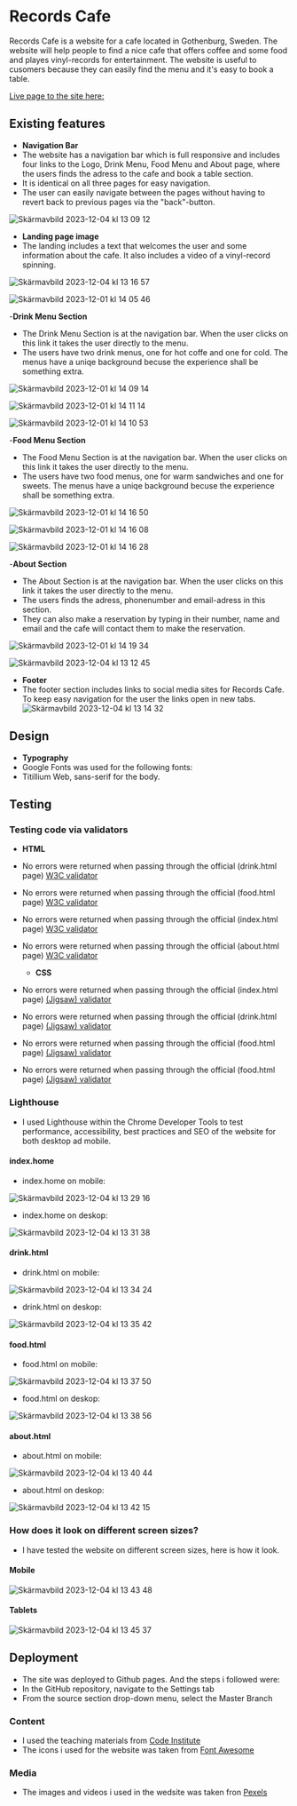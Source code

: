 # Records Cafe

Records Cafe is a website for a cafe located in Gothenburg, Sweden. The website will help people to find a nice cafe that offers coffee and some food and playes vinyl-records for entertainment. The website is useful to cusomers because they can easily find the menu and it's easy to book a table.

[Live page to the site here:](https://matgus217.github.io/records-cafe/)

## Existing features

- __Navigation Bar__
- The website has a navigation bar which is full responsive and includes four links to the Logo, Drink Menu, Food Menu and About page, where the users finds the adress to the cafe
  and book a table section.
- It is identical on all three pages for easy navigation.
- The user can easily navigate between the pages without having to revert back to previous pages via the "back"-button.

![Skärmavbild 2023-12-04 kl  13 09 12](https://github.com/matgus217/records-cafe/assets/147818054/532b8a51-5b56-4e6d-af9e-f4197ef39339)

- __Landing page image__
- The landing includes a text that welcomes the user and some information about the cafe. It also includes a video of a vinyl-record spinning.

![Skärmavbild 2023-12-04 kl  13 16 57](https://github.com/matgus217/records-cafe/assets/147818054/9df27ea9-a8f5-400b-a879-7ff283c36242)

![Skärmavbild 2023-12-01 kl  14 05 46](https://github.com/matgus217/records-cafe/assets/147818054/1909810f-929c-4d64-a596-dbee3b6ffd1f)

-__Drink Menu Section__

- The Drink Menu Section is at the navigation bar. When the user clicks on this link it takes the user directly to the menu.
- The users have two drink menus, one for hot coffe and one for cold. The menus have a uniqe background becuse the experience shall be something extra.

![Skärmavbild 2023-12-01 kl  14 09 14](https://github.com/matgus217/records-cafe/assets/147818054/bd8df917-a80c-4d4d-9720-1e31209c3228)

![Skärmavbild 2023-12-01 kl  14 11 14](https://github.com/matgus217/records-cafe/assets/147818054/850ff36c-6a80-49f8-96d7-39d6ac3f9c6d)

![Skärmavbild 2023-12-01 kl  14 10 53](https://github.com/matgus217/records-cafe/assets/147818054/8d137ea1-5785-4f7e-bb70-c05219adf3a4)

-__Food Menu Section__

- The Food Menu Section is at the navigation bar. When the user clicks on this link it takes the user directly to the menu.
- The users have two food menus, one for warm sandwiches and one for sweets. The menus have a uniqe background becuse the experience shall be something extra.

![Skärmavbild 2023-12-01 kl  14 16 50](https://github.com/matgus217/records-cafe/assets/147818054/8497ca8d-1091-4db1-b643-dd1c815560a6)

![Skärmavbild 2023-12-01 kl  14 16 08](https://github.com/matgus217/records-cafe/assets/147818054/8173e17f-1729-4f19-89ba-b5a2ea2c666e)

![Skärmavbild 2023-12-01 kl  14 16 28](https://github.com/matgus217/records-cafe/assets/147818054/105ba2e3-2020-482e-9d37-999c5fcaadc2)

-__About Section__

- The About Section is at the navigation bar. When the user clicks on this link it takes the user directly to the menu.
- The users finds the adress, phonenumber and email-adress in this section.
- They can also make a reservation by typing in their number, name and email and the cafe will contact them to make the reservation.

![Skärmavbild 2023-12-01 kl  14 19 34](https://github.com/matgus217/records-cafe/assets/147818054/2d5d4ab7-8c45-4ab6-81c6-aa4232ce1bd3)

![Skärmavbild 2023-12-04 kl  13 12 45](https://github.com/matgus217/records-cafe/assets/147818054/01337cfc-fac3-4469-bcfe-cb67f2ab0da6)

- __Footer__
- The footer section includes links to social media sites for Records Cafe. To keep easy navigation for the user the links open in new tabs.
![Skärmavbild 2023-12-04 kl  13 14 32](https://github.com/matgus217/records-cafe/assets/147818054/6bc2acfd-fbf2-46b0-981b-f7b2ec523da5)

## Design

- __Typography__
- Google Fonts was used for the following fonts:
- Titillium Web, sans-serif for the body.

## Testing

### Testing code via validators

- __HTML__
- No errors were returned when passing through the official (drink.html page) [W3C validator](https://validator.w3.org/nu/?doc=https%3A%2F%2Fmatgus217.github.io%2Frecords-cafe%2Fdrink.html)
- No errors were returned when passing through the official (food.html page) [W3C validator](https://validator.w3.org/nu/?doc=https%3A%2F%2Fmatgus217.github.io%2Frecords-cafe%2Ffood.html)
- No errors were returned when passing through the official (index.html page) [W3C validator](https://validator.w3.org/nu/?showsource=yes&doc=https%3A%2F%2Fmatgus217.github.io%2Frecords-cafe%2F)
- No errors were returned when passing through the official (about.html page) [W3C validator](https://matgus217.github.io/records-cafe/about.html)

  - __CSS__
- No errors were returned when passing through the official (index.html page) [(Jigsaw) validator](https://jigsaw.w3.org/css-validator/validator?uri=https%3A%2F%2Fmatgus217.github.io%2Frecords-cafe%2Findex.html&profile=css3svg&usermedium=all&warning=1&vextwarning=&lang=sv)
- No errors were returned when passing through the official (drink.html page) [(Jigsaw) validator](https://jigsaw.w3.org/css-validator/validator?uri=https%3A%2F%2Fmatgus217.github.io%2Frecords-cafe%2Fdrink.html&profile=css3svg&usermedium=all&warning=1&vextwarning=&lang=sv)
- No errors were returned when passing through the official (food.html page) [(Jigsaw) validator](https://jigsaw.w3.org/css-validator/validator?uri=https%3A%2F%2Fmatgus217.github.io%2Frecords-cafe%2Ffood.html&profile=css3svg&usermedium=all&warning=1&vextwarning=&lang=sv)
- No errors were returned when passing through the official (food.html page) [(Jigsaw) validator](https://jigsaw.w3.org/css-validator/validator?uri=https%3A%2F%2Fmatgus217.github.io%2Frecords-cafe%2Fabout.html&profile=css3svg&usermedium=all&warning=1&vextwarning=&lang=sv)

### Lighthouse

- I used Lighthouse within the Chrome Developer Tools to test performance, accessibility, best practices and SEO of the website for both desktop ad mobile.

#### index.home

- index.home on mobile:
  
![Skärmavbild 2023-12-04 kl  13 29 16](https://github.com/matgus217/records-cafe/assets/147818054/5231d126-1319-4db4-8bd4-6d58b4b479ee)

- index.home on deskop:

![Skärmavbild 2023-12-04 kl  13 31 38](https://github.com/matgus217/records-cafe/assets/147818054/a9488b2c-84ad-4af8-b40e-009cc7a6b169)

#### drink.html

- drink.html on mobile:

![Skärmavbild 2023-12-04 kl  13 34 24](https://github.com/matgus217/records-cafe/assets/147818054/aa11f8ca-e76c-452b-a9d8-a0b87061b317)

- drink.html on deskop:

![Skärmavbild 2023-12-04 kl  13 35 42](https://github.com/matgus217/records-cafe/assets/147818054/1418d99f-0092-439c-bfd6-77dda58a7046)

#### food.html

- food.html on mobile:

 ![Skärmavbild 2023-12-04 kl  13 37 50](https://github.com/matgus217/records-cafe/assets/147818054/84a2f0e8-b233-45ce-9735-993ff89d3d13)

- food.html on deskop:

 ![Skärmavbild 2023-12-04 kl  13 38 56](https://github.com/matgus217/records-cafe/assets/147818054/8b5132e9-4689-4377-9d1a-378735c57c23)

#### about.html

- about.html on mobile:

![Skärmavbild 2023-12-04 kl  13 40 44](https://github.com/matgus217/records-cafe/assets/147818054/cac5f298-ac5f-48de-a0dd-b06f830d3527)

- about.html on deskop:

![Skärmavbild 2023-12-04 kl  13 42 15](https://github.com/matgus217/records-cafe/assets/147818054/81bb9eed-b6c7-42ad-9e5f-c194c71f8f6e)

### How does it look on different screen sizes?

- I have tested the website on different screen sizes, here is how it look.

#### Mobile

![Skärmavbild 2023-12-04 kl  13 43 48](https://github.com/matgus217/records-cafe/assets/147818054/5565d165-09f1-43cb-bd68-5027f8c75516)

#### Tablets

![Skärmavbild 2023-12-04 kl  13 45 37](https://github.com/matgus217/records-cafe/assets/147818054/734209fa-1830-4901-bff7-b282ca64e75e)

## Deployment

- The site was deployed to Github pages. And the steps i followed were:
- In the GitHub repository, navigate to the Settings tab
- From the source section drop-down menu, select the Master Branch

### Content

- I used the teaching materials from [Code Institute](https://codeinstitute.net/se/)
- The icons i used for the website was taken from [Font Awesome](https://fontawesome.com/)

### Media

- The images and videos i used in the wedsite was taken fron [Pexels](https://www.pexels.com/sv-se/)
